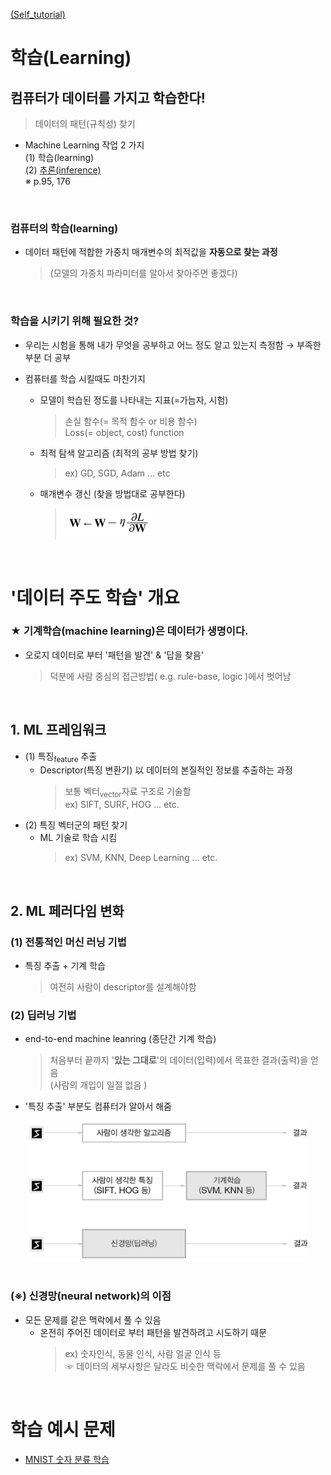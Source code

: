 [(Self_tutorial)](https://github.com/DoranLyong/DL_coding_master/tree/master/Self_tutorial)
# 학습(Learning)
## 컴퓨터가 데이터를 가지고 학습한다! 
> 데이터의 패턴(규칙성) 찾기


* Machine Learning 작업 2 가지 <br/>
    (1) 학습(learning) <br/>
    (2) [추론(inference)](https://github.com/DoranLyong/DL_coding_master/tree/master/Self_tutorial/2_inference) <br/>
    ※ p.95, 176 

<br/>

### 컴퓨터의 학습(learning)
* 데이터 패턴에 적합한 가중치 매개변수의 최적값을 <b>자동으로 찾는 과정</b>  
    > (모델의 가중치 파라미터를 알아서 찾아주면 좋겠다)

<br/>

### 학습을 시키기 위해 필요한 것? <br/>

* 우리는 시험을 통해 내가 무엇을 공부하고 어느 정도 알고 있는지 측정함 → 부족한 부분 더 공부 <br/>

* 컴퓨터를 학습 시킬때도 마찬가지 
    * 모델이 학습된 정도를 나타내는 지표(=가늠자, 시험)
        > 손실 함수(= 목적 함수 or 비용 함수) <br/>
        > Loss(= object, cost) function 

    * 최적 탐색 알고리즘 (최적의 공부 방법 찾기)
        > ex) GD, SGD, Adam ... etc  

    * 매개변수 갱신 (찾을 방법대로 공부한다) <br/>
        > <img src="e_6.1.png" width=140> 

<br/>

# '데이터 주도 학습' 개요 
### ★ 기계학습(machine learning)은 데이터가 생명이다. 
* 오로지 데이터로 부터 '패턴을 발견' & '답을 찾음' 
    > 덕분에 사람 중심의 접근방법( e.g. rule-base, logic )에서 벗어남 

<br/>

## 1. ML 프레임워크  

* (1) 특징<sub>feature</sub> 추출
    * Descriptor(특징 변환기) 以 데이터의 본질적인 정보를 추출하는 과정  
        > 보통 벡터<sub>vector</sub>자료 구조로 기술함 <br/>
        > ex) SIFT, SURF, HOG ... etc.
* (2) 특징 벡터군의 패턴 찾기
    * ML 기술로 학습 시킴 
        > ex) SVM, KNN, Deep Learning ... etc. 

<br/>

## 2. ML 페러다임 변화  
### (1) 전통적인 머신 러닝 기법 
*  특징 추출 + 기계 학습 
    > 여전히 사람이 descriptor를 설계해야함 

### (2) 딥러닝 기법 
* end-to-end machine leanring (종단간 기계 학습)
    > 처음부터 끝까지 '<b>있는 그대로</b>'의 데이터(입력)에서 목표한 결과(출력)을 얻음 <br/>
    > (사람의 개입이 일절 없음 )
* '특징 추출' 부분도 컴퓨터가 알아서 해줌 

<center><img src="fig_4-2.png" width=450></center>

<br/>

### (※) 신경망(neural network)의 이점  
* 모든 문제를 같은 맥락에서 풀 수 있음 
    * 온전히 주어진 데이터로 부터 패턴을 발견하려고 시도하기 때문 
        > ex) 숫자인식, 동물 인식, 사람 얼굴 인식 등 <br/>
        > ☞ 데이터의 세부사항은 달라도 비슷한 맥락에서 문제를 풀 수 있음 

<br/>

# 학습 예시 문제 
* [MNIST 숫자 분류 학습](https://github.com/DoranLyong/DL_coding_master/tree/master/Self_tutorial/3_learning/MNIST_learning)
